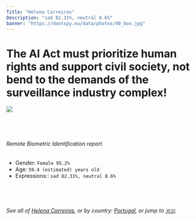 ```yaml
---
Title: "Helena Carreiras"
Description: "sad 82.31%, neutral 8.6%"
banner: "https://dontspy.eu/data/photos/90_box.jpg"
---
```


# The AI Act must prioritize human rights and support civil society, not bend to the demands of the surveillance industry complex!

<link rel="stylesheet" type="text/css" href="/css/blog.css" />

<div class="is-fake" hidden>

_This image is **clearly fake**_, yet we [continue to collect them because the AI Act negotiations](/blog/why-deepfake/) are heading in a direction that will only make people's lives more complicated. For a more in-depth explanation, read: [Double threat: why losing the battle against Face Biometrics would fuel the proliferation of deepfakes](/blog/the-dual-threat-how-losing-the-biometric-battle-fuels-deepfake-proliferation/).


</div>

<!-- <img src="https://dontspy.eu/data/photos/54_box.jpg" /> -->
<img src="https://dontspy.eu/data/photos/90_box.jpg" />

## <br>

###### Remote Biometric Identification report

* <span class="label">Gender:</span> `Female 95.2%`
* <span class="label">Age:</span> `59.4 (estimated) years old`
* <span class="label">Expressions::</span> `sad 82.31%, neutral 8.6%`

## <br>

###### See all of [Helena Carreiras](/policymaker#Helena%20Carreiras), or by country: [Portugal](/country#Portugal), or jump to [🇷🇴](/x/130).

## <br>
